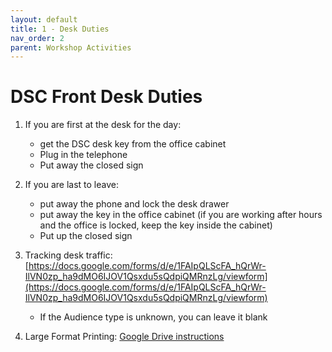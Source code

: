 ```yaml
---
layout: default
title: 1 - Desk Duties
nav_order: 2
parent: Workshop Activities
---
```


# DSC Front Desk Duties


1. If you are first at the desk for the day:
    - get the DSC desk key from the office cabinet
    - Plug in the telephone
    - Put away the closed sign

2. If you are last to leave:
    - put away the phone and lock the desk drawer
    - put away the key in the office cabinet (if you are working after hours and the office is locked, keep the key inside the cabinet)
    - Put up the closed sign

3. Tracking desk traffic: [https://docs.google.com/forms/d/e/1FAIpQLScFA_hQrWr-IlVN0zp_ha9dMO6IJOV1Qsxdu5sQdpiQMRnzLg/viewform](https://docs.google.com/forms/d/e/1FAIpQLScFA_hQrWr-IlVN0zp_ha9dMO6IJOV1Qsxdu5sQdpiQMRnzLg/viewform)
    - If the Audience type is unknown, you can leave it blank

4. Large Format Printing: [Google Drive instructions](https://docs.google.com/document/d/1rSmanPw3Syy8qlTgIyckcR5QKKcHGdS-/edit)

